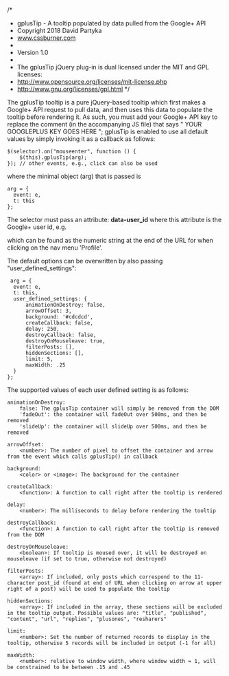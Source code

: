 /*
 * gplusTip - A tooltip populated by data pulled from the Google+ API
 * Copyright 2018 David Partyka
 * www.cssburner.com
 *
 * Version 1.0
 *
 * The gplusTip jQuery plug-in is dual licensed under the MIT and GPL licenses:
 *   http://www.opensource.org/licenses/mit-license.php
 *   http://www.gnu.org/licenses/gpl.html
 */
 
   The gplusTip tooltip is a pure jQuery-based tooltip which first makes a Google+ API request to pull data, and then uses this data to populate the tooltip before rendering it. As such, you must add your Google+ API key to replace the comment (in the accompanying JS file) that says " YOUR GOOGLEPLUS KEY GOES HERE "; gplusTip is enabled to use all default values by simply invoking it as a callback as follows:
    
    $(selector).on("mouseenter", function () {
        $(this).gplusTip(arg);
    }); // other events, e.g., click can also be used
    
where the minimal object (arg) that is passed is 
    
    arg = {
      event: e,
      t: this
    };
 
The selector must pass an attribute: **data-user_id**
where this attribute is the Google+ user id, e.g. <div data-user_id="102463414105368446603"></div>

which can be found as the numeric string at the end of the URL for when clicking on the nav menu 'Profile'. 
 
The default options can be overwritten by also passing "user_defined_settings":

     arg = {
      event: e,
      t: this,
      user_defined_settings: {
          animationOnDestroy: false,
          arrowOffset: 3,
          background: '#cdcdcd',
          createCallback: false,
          delay: 250,
          destroyCallback: false,
          destroyOnMouseleave: true,
          filterPosts: [],
          hiddenSections: [],
          limit: 5,
          maxWidth: .25
      }
    };
   
    
The supported values of each user defined setting is as follows:

    animationOnDestroy:
        false: The gplusTip container will simply be removed from the DOM
        'fadeOut': the container will fadeOut over 500ms, and then be removed
        'slideUp': the container will slideUp over 500ms, and then be removed

    arrowOffset:
        <number>: The number of pixel to offset the container and arrow from the event which calls gplusTip() in callback
  
    background:
        <color> or <image>: The background for the container
  
    createCallback:
        <function>: A function to call right after the tooltip is rendered
  
    delay:
        <number>: The milliseconds to delay before rendering the tooltip

    destroyCallback:
        <function>: A function to call right after the tooltip is removed from the DOM

    destroyOnMouseleave:
        <boolean>: If tooltip is moused over, it will be destroyed on mouseleave (if set to true, otherwise not destroyed)

    filterPosts:
        <array>: If included, only posts which correspond to the 11-character post_id (found at end of URL when clicking on arrow at upper right of a post) will be used to populate the tooltip

    hiddenSections:
        <array>: If included in the array, these sections will be excluded in the tooltip output. Possible values are: "title", "published", "content", "url", "replies", "plusones", "resharers"

    limit:
        <number>: Set the number of returned records to display in the tooltip, otherwise 5 records will be included in output (-1 for all)

    maxWidth:
        <number>: relative to window width, where window width = 1, will be constrained to be between .15 and .45

